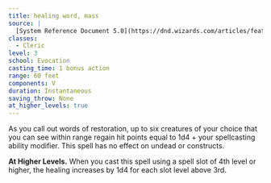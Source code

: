 ```yaml
---
title: healing word, mass
source: |
  [System Reference Document 5.0](https://dnd.wizards.com/articles/features/systems-reference-document-srd)
classes:
  - Cleric
level: 3
school: Evocation
casting_time: 1 bonus action
range: 60 feet
components: V
duration: Instantaneous
saving_throw: None
at_higher_levels: true
---
```


As you call out words of restoration, up to six creatures of your choice that you can see within range regain hit points equal to 1d4 + your spellcasting ability modifier. This spell has no effect on undead or constructs.

**At Higher Levels.** When you cast this spell using a spell slot of 4th level or higher, the healing increases by 1d4 for each slot level above 3rd.
